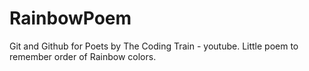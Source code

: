 # RainbowPoem
Git and Github for Poets by The Coding Train - youtube.
Little poem to remember order of Rainbow colors.
